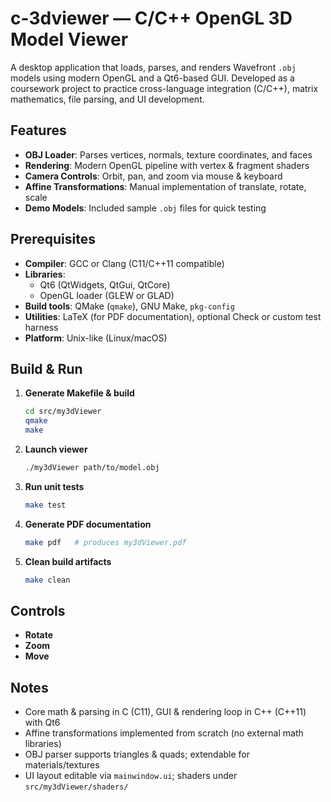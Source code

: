 # c-3dviewer — C/C++ OpenGL 3D Model Viewer

A desktop application that loads, parses, and renders Wavefront `.obj` models using modern OpenGL and a Qt6-based GUI. Developed as a coursework project to practice cross-language integration (C/C++), matrix mathematics, file parsing, and UI development.

## Features

- **OBJ Loader**: Parses vertices, normals, texture coordinates, and faces  
- **Rendering**: Modern OpenGL pipeline with vertex & fragment shaders  
- **Camera Controls**: Orbit, pan, and zoom via mouse & keyboard  
- **Affine Transformations**: Manual implementation of translate, rotate, scale  
- **Demo Models**: Included sample `.obj` files for quick testing  

## Prerequisites

- **Compiler**: GCC or Clang (C11/C++11 compatible)  
- **Libraries**:  
  - Qt6 (QtWidgets, QtGui, QtCore)  
  - OpenGL loader (GLEW or GLAD)  
- **Build tools**: QMake (`qmake`), GNU Make, `pkg-config`  
- **Utilities**: LaTeX (for PDF documentation), optional Check or custom test harness  
- **Platform**: Unix-like (Linux/macOS)

## Build & Run

1. **Generate Makefile & build**  
    ```bash
    cd src/my3dViewer
    qmake
    make
    ```
2. **Launch viewer**  
    ```bash
    ./my3dViewer path/to/model.obj
    ```
3. **Run unit tests**  
    ```bash
    make test
    ```
4. **Generate PDF documentation**  
    ```bash
    make pdf   # produces my3dViewer.pdf
    ```
5. **Clean build artifacts**  
    ```bash
    make clean
    ```

## Controls

- **Rotate**
- **Zoom**
- **Move**

## Notes

- Core math & parsing in C (C11), GUI & rendering loop in C++ (C++11) with Qt6  
- Affine transformations implemented from scratch (no external math libraries)  
- OBJ parser supports triangles & quads; extendable for materials/textures  
- UI layout editable via `mainwindow.ui`; shaders under `src/my3dViewer/shaders/`  
